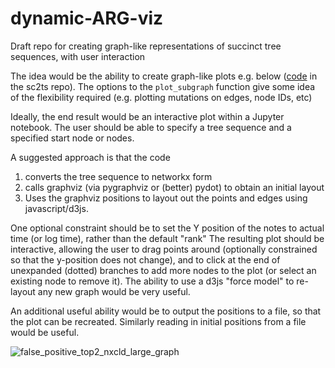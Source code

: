 # dynamic-ARG-viz
Draft repo for creating graph-like representations of succinct tree sequences, with user interaction

The idea would be the ability to create graph-like plots e.g. below
([code](https://github.com/jeromekelleher/sc2ts/blob/c6180696b7dd51a46689b9f7fa2ebd9efceec626/sc2ts/utils.py#L1457)
in the sc2ts repo). The options to the `plot_subgraph` function give some idea of the flexibility required (e.g. plotting mutations on edges, node IDs, etc)

Ideally, the end result would be an interactive plot within a Jupyter notebook. The user should be able to specify a tree sequence and a specified start node or nodes.

A suggested approach is that the code
1. converts the tree sequence to networkx form
2. calls graphviz (via pygraphviz or (better) pydot) to obtain an initial layout
3. Uses the graphviz positions to layout out the points and edges using javascript/d3js.

One optional constraint should be to set the Y position of the notes to actual time (or log time), rather than the default "rank"  The resulting plot should be interactive, allowing the user to drag points around (optionally constrained so that the y-position does not change), and to click at the end of unexpanded (dotted) branches to add more nodes to the plot (or select an existing node to remove it). The ability to use a d3js "force model" to re-layout any new graph would be very useful.

An additional useful ability would be to output the positions to a file, so that the plot can be recreated. Similarly reading in initial positions from a file would be useful.

![false_positive_top2_nxcld_large_graph](https://github.com/hyanwong/dynamic-ARG-viz/assets/4699014/06eb6f9e-0b7d-45fc-8ad4-879be2fa756c)
